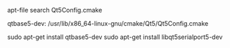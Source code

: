 apt-file search Qt5Config.cmake

qtbase5-dev: /usr/lib/x86_64-linux-gnu/cmake/Qt5/Qt5Config.cmake


sudo apt-get install qtbase5-dev
sudo apt-get install libqt5serialport5-dev

